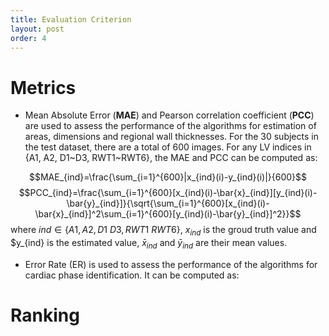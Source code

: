 ```yaml
---
title: Evaluation Criterion
layout: post
order: 4
---
```


# Metrics
* Mean Absolute Error (**MAE**) and Pearson correlation coefficient (**PCC**) are used to assess the performance of the algorithms for estimation of areas, dimensions and regional wall thicknesses. For the 30 subjects in the test dataset, there are a total of 600 images. For any LV indices in {A1, A2, D1~D3, RWT1~RWT6}, the MAE and PCC can be computed as:

$$MAE_{ind}=\frac{\sum_{i=1}^{600}|x_{ind}(i)-y_{ind}(i)|}{600}$$
$$PCC_{ind}=\frac{\sum_{i=1}^{600}[x_{ind}(i)-\bar{x}_{ind}][y_{ind}(i)-\bar{y}_{ind}]}{\sqrt{\sum_{i=1}^{600}[x_{ind}(i)-\bar{x}_{ind}]^2\sum_{i=1}^{600}[y_{ind}(i)-\bar{y}_{ind}]^2}}$$
where $ind\in \{A1,A2, D1~D3, RWT1~RWT6\}$, $x_{ind}$ is the groud truth value and $y_{ind} is the estimated value, $\bar{x}_{ind}$ and $\bar{y}_{ind}$ are their mean values.

* Error Rate (ER) is used to assess the performance of the algorithms for cardiac phase identification. It can be computed as:

# Ranking
